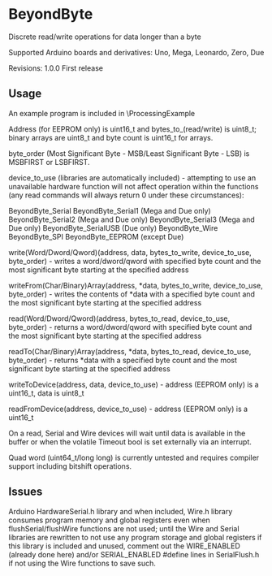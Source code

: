 # BeyondByte
Discrete read/write operations for data longer than a byte

Supported Arduino boards and derivatives: Uno, Mega, Leonardo, Zero, Due

Revisions:
1.0.0	First release

## Usage

An example program is included in \ProcessingExample

Address (for EEPROM only) is uint16_t and bytes_to_(read/write) is uint8_t; binary arrays are uint8_t and byte count is uint16_t for arrays.

byte_order (Most Significant Byte - MSB/Least Significant Byte - LSB) is MSBFIRST or LSBFIRST.

device_to_use (libraries are automatically included) - attempting to use an unavailable hardware function will not affect operation within the functions (any read commands will always return 0 under these circumstances):

BeyondByte_Serial
BeyondByte_Serial1 (Mega and Due only)
BeyondByte_Serial2 (Mega and Due only)
BeyondByte_Serial3 (Mega and Due only)
BeyondByte_SerialUSB (Due only)
BeyondByte_Wire
BeyondByte_SPI
BeyondByte_EEPROM (except Due)

write(Word/Dword/Qword)(address, data, bytes_to_write, device_to_use, byte_order) - writes a word/dword/qword with specified byte count and the most significant byte starting at the specified address

writeFrom(Char/Binary)Array(address, *data, bytes_to_write, device_to_use, byte_order) - writes the contents of *data with a specified byte count and the most significant byte starting at the specified address

read(Word/Dword/Qword)(address, bytes_to_read, device_to_use, byte_order) - returns a word/dword/qword with specified byte count and the most significant byte starting at the specified address

readTo(Char/Binary)Array(address, *data, bytes_to_read, device_to_use, byte_order) - returns *data with a specified byte count and the most significant byte starting at the specified address

writeToDevice(address, data, device_to_use) - address (EEPROM only) is a uint16_t, data is uint8_t

readFromDevice(address, device_to_use) - address (EEPROM only) is a uint16_t

On a read, Serial and Wire devices will wait until data is available in the buffer or when the volatile Timeout bool is set externally via an interrupt.

Quad word (uint64_t/long long) is currently untested and requires compiler support including bitshift operations.

## Issues

Arduino HardwareSerial.h library and when included, Wire.h library consumes program memory and global registers even when flushSerial/flushWire functions are not used; until the Wire and Serial libraries are rewritten to not use any program storage and global registers if this library is included and unused, comment out the WIRE_ENABLED (already done here) and/or SERIAL_ENABLED #define lines in SerialFlush.h if not using the Wire functions to save such.